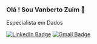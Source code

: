 ### Olá ! Sou Vanberto Zuim  👋

Especialista em Dados 

[![LinkedIn Badge](https://img.shields.io/badge/-Vanberto_Zuim-blue?style=flat-square&logo=Linkedin&logoColor=white&link=https://www.linkedin.com/in/vanbertozuim/)](https://www.linkedin.com/in/vanbertozuim/)
[![Gmail Badge](https://img.shields.io/badge/-vanbertozuim@gmail.com-c14438?style=flat-square&logo=Gmail&logoColor=white&link=mailto:vanbertozuim@gmail.com)](mailto:rafaella.d.d.carvalho@gmail.com)


<!---
vanbertozuim/vanbertozuim is a ✨ special ✨ repository because its `README.md` (this file) appears on your GitHub profile.
You can click the Preview link to take a look at your changes.
--->
